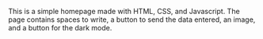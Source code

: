 This is a simple homepage made with HTML, CSS, and Javascript. The page contains spaces to write, a button to send the data entered, an image, and a button for the dark mode.
